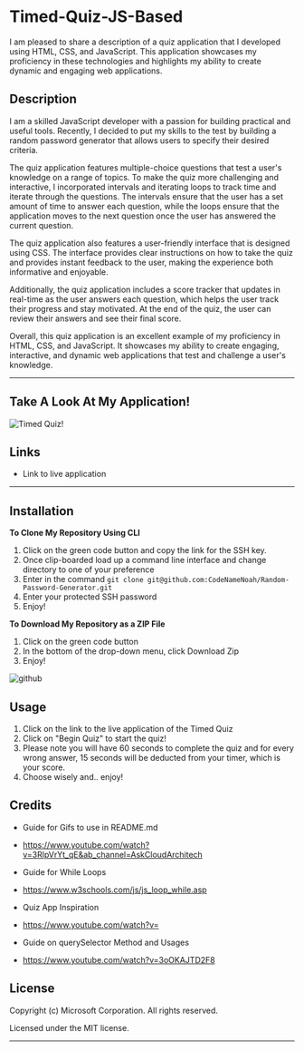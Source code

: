 # Timed-Quiz-JS-Based

I am pleased to share a description of a quiz application that I developed using HTML, CSS, and JavaScript. This application showcases my proficiency in these technologies and highlights my ability to create dynamic and engaging web applications.

## Description

I am a skilled JavaScript developer with a passion for building practical and useful tools. Recently, I decided to put my skills to the test by building a random password generator that allows users to specify their desired criteria.

The quiz application features multiple-choice questions that test a user's knowledge on a range of topics. To make the quiz more challenging and interactive, I incorporated intervals and iterating loops to track time and iterate through the questions. The intervals ensure that the user has a set amount of time to answer each question, while the loops ensure that the application moves to the next question once the user has answered the current question.

The quiz application also features a user-friendly interface that is designed using CSS. The interface provides clear instructions on how to take the quiz and provides instant feedback to the user, making the experience both informative and enjoyable.

Additionally, the quiz application includes a score tracker that updates in real-time as the user answers each question, which helps the user track their progress and stay motivated. At the end of the quiz, the user can review their answers and see their final score.

Overall, this quiz application is an excellent example of my proficiency in HTML, CSS, and JavaScript. It showcases my ability to create engaging, interactive, and dynamic web applications that test and challenge a user's knowledge.

---

## Take A Look At My Application!

![Timed Quiz!](https://user-images.githubusercontent.com/127361736/229689968-0ab2e22e-a410-4d5c-9928-b6b7192c4d6c.gif)

## Links

- Link to live application

---

## Installation

**To Clone My Repository Using CLI**

1. Click on the green code button and copy the link for the SSH key.
2. Once clip-boarded load up a command line interface and change directory to one of your preference
3. Enter in the command `git clone git@github.com:CodeNameNoah/Random-Password-Generator.git`
4. Enter your protected SSH password
5. Enjoy!

**To Download My Repository as a ZIP File**

1. Click on the green code button
2. In the bottom of the drop-down menu, click Download Zip
3. Enjoy!

![github](https://user-images.githubusercontent.com/127361736/227422005-d28a9020-e331-4098-976b-df9c1e545bb4.png)

## Usage

1. Click on the link to the live application of the Timed Quiz
2. Click on "Begin Quiz" to start the quiz!
3. Please note you will have 60 seconds to complete the quiz and for every wrong answer, 15 seconds will be deducted from your timer, which is your score.
4. Choose wisely and.. enjoy!

## Credits

- Guide for Gifs to use in README.md

* https://www.youtube.com/watch?v=3RlpVrYt_qE&ab_channel=AskCloudArchitech

- Guide for While Loops

* https://www.w3schools.com/js/js_loop_while.asp

- Quiz App Inspiration

* https://www.youtube.com/watch?v=

- Guide on querySelector Method and Usages

* https://www.youtube.com/watch?v=3oOKAJTD2F8

## License

Copyright (c) Microsoft Corporation. All rights reserved.

Licensed under the MIT license.

---
